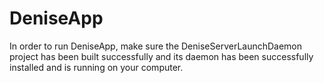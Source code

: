 # DeniseApp

In order to run DeniseApp, make sure the DeniseServerLaunchDaemon project has been built successfully and its daemon has been successfully installed and is running on your computer.

